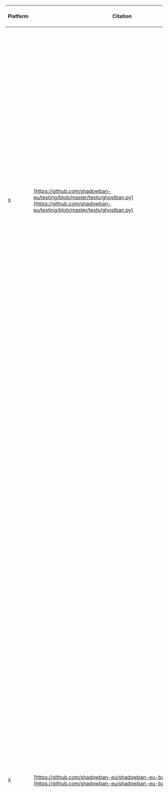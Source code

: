 

| Platform | Citation                                                                                                                                                                   | Year | Function                                                                                                                                                                                                                                                                                                                                                                                                                                                                                                           | Reproduction Status                                      | Whether Need Log-in | Core Code                                                                                                                                                                                                                                                                                                                                                                                                                                                                                                                                                                                                                                                                                                                                                                                                                                                                                                                                                                                                                                                                                                                                                                                                                                                                                                                                                                                                                                                                                                                                                                                                                                                                                                                                                                                                                                                                                                                                                                                                                                                                                                                                                                                                                                                                                                                                                                                                                                                                                                                                                                                                                                                                                                                                                                                                                                                                                                                                                                                                                                                                                                                                                                                                                                                                                                                                                                                                                                                                                                                                                                                                                                                                                                                                                                                                                                                                                                                                                                                                             |
| -------- | -------------------------------------------------------------------------------------------------------------------------------------------------------------------------- | ---- | ------------------------------------------------------------------------------------------------------------------------------------------------------------------------------------------------------------------------------------------------------------------------------------------------------------------------------------------------------------------------------------------------------------------------------------------------------------------------------------------------------------------ | -------------------------------------------------------- | ------------------- | --------------------------------------------------------------------------------------------------------------------------------------------------------------------------------------------------------------------------------------------------------------------------------------------------------------------------------------------------------------------------------------------------------------------------------------------------------------------------------------------------------------------------------------------------------------------------------------------------------------------------------------------------------------------------------------------------------------------------------------------------------------------------------------------------------------------------------------------------------------------------------------------------------------------------------------------------------------------------------------------------------------------------------------------------------------------------------------------------------------------------------------------------------------------------------------------------------------------------------------------------------------------------------------------------------------------------------------------------------------------------------------------------------------------------------------------------------------------------------------------------------------------------------------------------------------------------------------------------------------------------------------------------------------------------------------------------------------------------------------------------------------------------------------------------------------------------------------------------------------------------------------------------------------------------------------------------------------------------------------------------------------------------------------------------------------------------------------------------------------------------------------------------------------------------------------------------------------------------------------------------------------------------------------------------------------------------------------------------------------------------------------------------------------------------------------------------------------------------------------------------------------------------------------------------------------------------------------------------------------------------------------------------------------------------------------------------------------------------------------------------------------------------------------------------------------------------------------------------------------------------------------------------------------------------------------------------------------------------------------------------------------------------------------------------------------------------------------------------------------------------------------------------------------------------------------------------------------------------------------------------------------------------------------------------------------------------------------------------------------------------------------------------------------------------------------------------------------------------------------------------------------------------------------------------------------------------------------------------------------------------------------------------------------------------------------------------------------------------------------------------------------------------------------------------------------------------------------------------------------------------------------------------------------------------------------------------------------------------------------------------------------------- |
| X        | [https://github.com/shadowban-eu/testing/blob/master/tests/ghostban.py](https://github.com/shadowban-eu/testing/blob/master/tests/ghostban.py)                             | 2020 | Test if whether any replies to a specific user's tweets are being shadowbanned.                                                                                                                                                                                                                                                                                                                                                                                                                                    | Failed due to X account block/Cannot log in using twikit | Yes                 | async def test(session, user_id):<br>    try:<br>        tweets_replies = await session.get_profile_tweets_raw(user_id)<br>        tweet_ids = session.get_ordered_tweet_ids(tweets_replies)<br>        replied_ids = []<br>        for tid in tweet_ids:<br>            if tweets_replies["globalObjects"]["tweets"][tid]["reply_count"] > 0 and tweets_replies["globalObjects"]["tweets"][tid]["user_id_str"] == user_id:<br>                replied_ids.append(tid)<br><br>        for tid in replied_ids:<br>            tweet = await session.tweet_raw(tid)<br>            for reply_id, reply_obj in tweet["globalObjects"]["tweets"].items():<br>                if reply_id == tid or reply_obj.get("in_reply_to_status_id_str", None) != tid:<br>                    continue<br>                reply_tweet = await session.tweet_raw(reply_id)<br>                if reply_id not in reply_tweet["globalObjects"]["tweets"]:<br>                    continue<br>                obj = {"tweet": tid, "reply": reply_id}<br>                if tid in reply_tweet["globalObjects"]["tweets"]:<br>                    obj["ban"] = False<br>                else:<br>                    obj["ban"] = True<br>                return obj<br>    except:<br>        log.error('Unexpected Exception:')<br>        log.error(traceback.format_exc())<br>        return { "error": "EUNKNOWN" }<br><br>async def main():<br>    client = Client()<br>    await client.login(<br>        auth_info_1="wendyzh####",<br>        password="###",<br>        auth_info_2=None,<br>        totp_secret=None<br>    )<br>    print("Log in successfully")<br><br>    user_info = await client.get_user("Starlink")<br>    user_id = user_info["id_str"]<br><br>    result = await test(client, user_id)<br>    print("Test result:", result)<br><br>if __name__ == "__main__":<br>    asyncio.run(main())                                                                                                                                                                                                                                                                                                                                                                                                                                                                                                                                                                                                                                                                                                                                                                                                                                                                                                                                                                                                                                                                                                                                                                                                                                                                                                                                                                                                                                                                                                                                                                                                                                                                                                                                                                                                                                                                                                                                                                                                                                                                                                            |
| X        | [https://github.com/shadowban-eu/shadowban-eu-backend](https://github.com/shadowban-eu/shadowban-eu-backend)                                                               | 2019 | - Checks the profile to see if the account exists, is suspended, protected, or restricted.<br>- Searches tweets with from:@username using Twitter’s search API. If nothing shows up, it could mean a search ban.<br>- Looks for the user in Twitter’s autocomplete (typeahead) suggestions.<br>- Checks if replies to the user’s tweets actually appear. If replies are missing, it might be a ghost ban.<br>- Checks if the user’s replies show up under the original tweets using a logged-in reference account. | Failed                                                   | Yes                 | async def test(self, username):<br>    result = {"timestamp": time.time()}  # Record the test timestamp<br>    profile = {}<br><br>    # Get raw user profile data<br>    profile_raw = await self.profile_raw(username)<br>    debug('Testing ' + str(username))<br><br>    # Check for other API errors like user not found or suspended<br>    if is_another_error(profile_raw, [50, 63]):<br>        debug("Other error:" + str(username))<br>        raise UnexpectedApiError<br><br>    # Parse user ID<br>    try:<br>        user_id = str(profile_raw["id"])<br>    except KeyError:<br>        user_id = None<br><br>    # Parse screen_name, fallback to username<br>    try:<br>        profile["screen_name"] = profile_raw["screen_name"]<br>    except KeyError:<br>        profile["screen_name"] = username<br><br>    # Parse restriction status (e.g., interstitial page)<br>    try:<br>        profile["restriction"] = profile_raw["profile_interstitial_type"]<br>    except KeyError:<br>        pass<br>    if profile.get("restriction", None) == "":<br>        del profile["restriction"]<br><br>    # Parse protected status (private account)<br>    try:<br>        profile["protected"] = profile_raw["protected"]<br>    except KeyError:<br>        pass<br><br>    # Check if user exists (no error 50)<br>    profile["exists"] = not is_error(profile_raw, 50)<br>    # Check if user is suspended (error 63)<br>    suspended = is_error(profile_raw, 63)<br>    if suspended:<br>        profile["suspended"] = suspended<br><br>    # Check if user has tweets<br>    try:<br>        profile["has_tweets"] = int(profile_raw["statuses_count"]) > 0<br>    except KeyError:<br>        profile["has_tweets"] = False<br><br>    result["profile"] = profile<br><br>    # If user doesn’t exist, suspended, protected or no tweets, return result early<br>    if not profile["exists"] or profile.get("suspended", False) or profile.get("protected", False) or not profile.get('has_tweets'):<br>        return result<br><br>    result["tests"] = {}<br><br>    search_raw = await self.search_raw("from:@" + username)<br>    result["tests"]["search"] = False<br><br>    try:<br>        tweets = search_raw["globalObjects"]["tweets"]<br>        # Take the latest tweet ID found as search test result<br>        for tweet_id, tweet in sorted(tweets.items(), key=lambda t: t[1]["id"], reverse=True):<br>            result["tests"]["search"] = str(tweet_id)<br>            break<br>    except (KeyError, IndexError):<br>        pass<br><br>    # Use typeahead API to test if user appears in autocomplete<br>    typeahead_raw = await self.typeahead_raw("@" + username)<br>    result["tests"]["typeahead"] = False<br>    try:<br>        # Check if username appears (case-insensitive)<br>        result["tests"]["typeahead"] = len([1 for user in typeahead_raw["users"] if user["screen_name"].lower() == username.lower()]) > 0<br>    except KeyError:<br>        pass<br><br>    # If search test failed (no tweets), test for ghost ban<br>    if "search" in result["tests"] and result["tests"]["search"] == False:<br>        result["tests"]["ghost"] = await self.test_ghost_ban(user_id)<br>    else:<br>        # Otherwise, assume no ghost ban<br>        result["tests"]["ghost"] = {"ban": False}<br><br>    # If no ghost ban detected, test for more replies visibility barrier<br>    if not get_nested(result, ["tests", "ghost", "ban"], False):<br>        result["tests"]["more_replies"] = await self.test_barrier(user_id, profile['screen_name'])<br>    else:<br>        result["tests"]["more_replies"] = { "error": "EISGHOSTED"}<br><br>    debug('[' + profile['screen_name'] + '] Writing result to DB')<br><br>    # Write result to database if available<br>    if db is not None:<br>        db.write_result(result)<br><br>    return result<br><br>async def close(self):<br>    await self._session.close() |
| IG       | https://github.com/theinvisiblelab/shadowbans/blob/main/code/tests.ipynb                                                                                                   | 2025 | Check the number of followers, posts, likes, comments of IG accounts.                                                                                                                                                                                                                                                                                                                                                                                                                                              | Replicated successfully                                  | Yes                 | # Target public Instagram profile<br>TARGET_USERNAME = "wendyzhu2020"<br><br># Get user ID<br>user_id = cl.user_id_from_username(TARGET_USERNAME)<br><br># Get Full List of Followers<br>followers = cl.user_followers(user_id, amount=50)  # amount=0 fetches all<br>followers_list = [user.username for user in followers.values()]<br><br># Get Full List of Followees<br>followees = cl.user_following(user_id, amount=50)<br>followees_list = [user.username for user in followees.values()]<br><br># Get User's Recent Posts<br>posts = cl.user_medias(user_id, amount=3)  # Fetch last 3 posts<br><br># Extract Likes & Comments for each post<br>post_data = []<br>for post in posts:<br>    media_id = post.id<br>    post_url = f"https://www.instagram.com/p/{post.code}/"<br><br>    # Get Likes<br>    likes = cl.media_likers(media_id)<br>    likes_list = [user.username for user in likes]<br><br>    # Get Comments<br>    comments = cl.media_comments(media_id)<br>    comments_list = [comment.text for comment in comments]<br><br>    post_data.append({<br>        "post_url": post_url,<br>        "likes_count": len(likes_list),<br>        "likes": likes_list,<br>        "comments_count": len(comments_list),<br>        "comments": comments_list<br>    })                                                                                                                                                                                                                                                                                                                                                                                                                                                                                                                                                                                                                                                                                                                                                                                                                                                                                                                                                                                                                                                                                                                                                                                                                                                                                                                                                                                                                                                                                                                                                                                                                                                                                                                                                                                                                                                                                                                                                                                                                                                                                                                                                                                                                                                                                                                                                                                                                                                                                                                                                                                                                                                                                                                           |
| Reddit   | [https://github.com/johannessms/reddit-shadowban-tester/blob/main/shadowbantester.py](https://github.com/johannessms/reddit-shadowban-tester/blob/main/shadowbantester.py) | 2025 | Uses Reddit’s API to determine whether a username is accessible via Reddit’s servers                                                                                                                                                                                                                                                                                                                                                                                                                               | Replicated successfully                                  | Yes                 | def is_shadowbanned(username):<br>    try:<br>        user = reddit.redditor(username)<br>        _ = user.id<br>        return False  # Not shadowbanned<br>    except prawcore.exceptions.NotFound:<br>        return True  # Shadowbanned or does not exist    <br>    except Exception as e:<br>        st.error(f"Error for {username}: {e}")<br>        return None<br><br>results = {}<br><br>for i, username in enumerate(usernames, 1):<br>    print(f"Checking {username} ({i}/{len(usernames)})...")<br>    result = is_shadowbanned(username)<br>    if result is True:<br>        results[username] = "Shadowbanned or does not exist"<br>    elif result is False:<br>        results[username] = "Not shadowbanned"<br>    else:<br>        results[username] = "Error during check"<br>    time.sleep(1)<br><br>print("\n=== Results ===")<br>for username, status in results.items():<br>    print(f"{username}: {status}")                                                                                                                                                                                                                                                                                                                                                                                                                                                                                                                                                                                                                                                                                                                                                                                                                                                                                                                                                                                                                                                                                                                                                                                                                                                                                                                                                                                                                                                                                                                                                                                                                                                                                                                                                                                                                                                                                                                                                                                                                                                                                                                                                                                                                                                                                                                                                                                                                                                                                                                                                                                                                                                                                                                                                                                                                                                                                                                                                                                                                                                                          |

